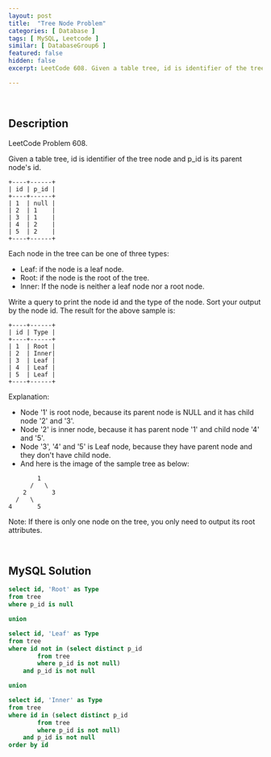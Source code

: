 ```yaml
---
layout: post
title:  "Tree Node Problem"
categories: [ Database ]
tags: [ MySQL, Leetcode ]
similar: [ DatabaseGroup6 ]
featured: false
hidden: false
excerpt: LeetCode 608. Given a table tree, id is identifier of the tree node and p_id is its parent node's id.

---
```


<br />

## Description

LeetCode Problem 608. 

Given a table tree, id is identifier of the tree node and p_id is its parent node's id.

```
+----+------+
| id | p_id |
+----+------+
| 1  | null |
| 2  | 1    |
| 3  | 1    |
| 4  | 2    |
| 5  | 2    |
+----+------+
```
Each node in the tree can be one of three types:
* Leaf: if the node is a leaf node.
* Root: if the node is the root of the tree.
* Inner: If the node is neither a leaf node nor a root node.
 

Write a query to print the node id and the type of the node. Sort your output by the node id. The result for the above sample is:
 
```
+----+------+
| id | Type |
+----+------+
| 1  | Root |
| 2  | Inner|
| 3  | Leaf |
| 4  | Leaf |
| 5  | Leaf |
+----+------+
```

Explanation:

* Node '1' is root node, because its parent node is NULL and it has child node '2' and '3'.
* Node '2' is inner node, because it has parent node '1' and child node '4' and '5'.
* Node '3', '4' and '5' is Leaf node, because they have parent node and they don't have child node.
* And here is the image of the sample tree as below:
 
```
        1
      /   \
    2       3
  /   \
4       5
```
Note: If there is only one node on the tree, you only need to output its root attributes.



<br />

## MySQL Solution


```sql
select id, 'Root' as Type
from tree
where p_id is null

union

select id, 'Leaf' as Type
from tree
where id not in (select distinct p_id
        from tree
        where p_id is not null) 
    and p_id is not null

union

select id, 'Inner' as Type
from tree
where id in (select distinct p_id
        from tree
        where p_id is not null)
    and p_id is not null
order by id
```
